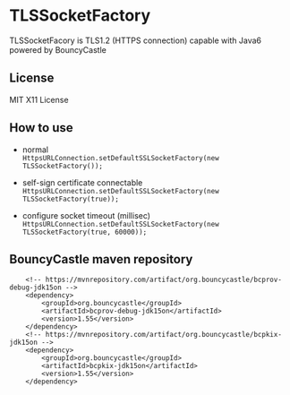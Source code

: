 # TLSSocketFactory
TLSSocketFacory is TLS1.2 (HTTPS connection) capable with Java6 powered by BouncyCastle

## License
MIT X11 License

## How to use

* normal  
`HttpsURLConnection.setDefaultSSLSocketFactory(new TLSSocketFactory());`

* self-sign certificate connectable  
`HttpsURLConnection.setDefaultSSLSocketFactory(new TLSSocketFactory(true));`

* configure socket timeout (millisec)  
`HttpsURLConnection.setDefaultSSLSocketFactory(new TLSSocketFactory(true, 60000));`

## BouncyCastle maven repository
		<!-- https://mvnrepository.com/artifact/org.bouncycastle/bcprov-debug-jdk15on -->
		<dependency>
			<groupId>org.bouncycastle</groupId>
			<artifactId>bcprov-debug-jdk15on</artifactId>
			<version>1.55</version>
		</dependency>
		<!-- https://mvnrepository.com/artifact/org.bouncycastle/bcpkix-jdk15on -->
		<dependency>
			<groupId>org.bouncycastle</groupId>
			<artifactId>bcpkix-jdk15on</artifactId>
			<version>1.55</version>
		</dependency>
